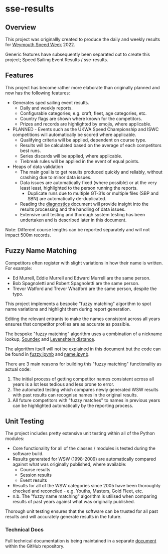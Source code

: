 # sse-results

## Overview

This project was originallly created to produce the daily and weekly results for [Weymouth Speed Week](https://www.speedsailing.com/) 2022.

Generic features have subsequently been separated out to create this project; Speed Sailing Event Results / sse-results.



## Features

This project has become rather more elaborate than originally planned and now has the following features:

- Generates sped sailing event results.
  - Daily and weekly reports.
  - Configurable categories; e.g. craft, fleet, age categories, etc.
  - Country flags are shown where known for the competitors.
  - Prizes and records are highlighted by emojis, where applicable.
- PLANNED - Events such as the UKWA Speed Championship and ISWC competitions will automatically be scored where applicable.
  - Qualifying criteria will be applied, dependent on course type.
  - Results will be calculated based on the average of each competitors best runs.
  - Series discards will be applied, where applicable.
  - Tiebreak rules will be applied in the event of equal points.
- Heaps of data validation
  - The main goal is to get results produced quickly and reliably, without crashing due to minor data issues.
  - Data issues are automatically fixed (where possible) or at the very least least, highlighted to the person running the reports.
    - Duplicate runs due to multiple GT-31s or multiple files (SBP and SBN) are automatically de-duplicated.
  - Reading the [diagnostics](docs/tech/diagnostics.md) document will provide insight into the results processing and the handling of data issues.
  - Extensive unit testing and thorough system testing has been undertaken and is described later in this document.

Note: Different course lengths can be reported separately and will not impact 500m records.



## Fuzzy Name Matching

Competitors often register with slight variations in how their name is written. For example:

- Ed Murrell, Eddie Murrell and Edward Murrell are the same person.
- Bob Spagnoletti and Robert Spagnoletti are the same person.
- Trevor Watford and Trevor Whatford are the same person, despite the typo.

This project implements a bespoke "fuzzy matching" algorithm to spot name variations and highlight them during report generation.

Editing the relevant entrants to make the names consistent across all years ensures that competitor profiles are as accurate as possible.

The bespoke "fuzzy matching" algorithm uses a combination of a nickname lookup, [Soundex](https://en.wikipedia.org/wiki/Soundex) and [Levenshtein distance](https://en.wikipedia.org/wiki/Levenshtein_distance).

The algorithm itself will not be explained in this document but the code can be found in [fuzzy.ipynb](python/fuzzy.ipynb) and [name.ipynb](python/name.ipynb).

There are 3 main reasons for building this "fuzzy matching" functionality as actual code:

1. The initial process of getting competitor names consistent across all years is a lot less tedious and less prone to error.
2. The automated testing which compares newly generated WSW results with past results can recognise names in the original results.
3. All future competitors with "fuzzy matches" to names in previous years can be highlighted automatically by the reporting process.



## Unit Testing

The project includes pretty extensive unit testing within all of the Python modules:

- Core functionality for all of the classes / modules is tested during the software build.
- Results generated for WSW (1998-2009) are automatically compared against what was originally published, where available:
  - Course results
  - Session results
  - Event results
- Results for all of the WSW categories since 2005 have been thoroughly checked and reconciled - e.g. Youths, Masters, Gold Fleet, etc.
- n.b. The "fuzzy name matching" algorithm is utilised when comparing results of past years against what was originally published.

Thorough unit testing ensures that the software can be trusted for all past results and will accurately generate results in the future.



### Technical Docs

Full technical documentation is being maintained in a separate [document](docs/tech/README.md) within the GitHub repository.

